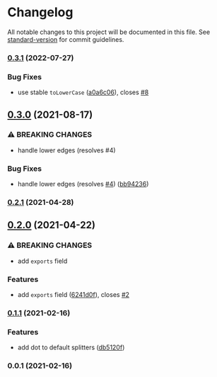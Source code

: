 # Changelog

All notable changes to this project will be documented in this file. See [standard-version](https://github.com/conventional-changelog/standard-version) for commit guidelines.

### [0.3.1](https://github.com/unjs/scule/compare/v0.3.0...v0.3.1) (2022-07-27)


### Bug Fixes

* use stable `toLowerCase` ([a0a6c06](https://github.com/unjs/scule/commit/a0a6c0609c23c4def73f63e4cb45eb3fac596904)), closes [#8](https://github.com/unjs/scule/issues/8)

## [0.3.0](https://github.com/unjs/scule/compare/v0.2.1...v0.3.0) (2021-08-17)


### ⚠ BREAKING CHANGES

* handle lower edges (resolves #4)

### Bug Fixes

* handle lower edges (resolves [#4](https://github.com/unjs/scule/issues/4)) ([bb94236](https://github.com/unjs/scule/commit/bb942369b2548b995aefc306a0e0f3fbba923426))

### [0.2.1](https://github.com/unjs/scule/compare/v0.2.0...v0.2.1) (2021-04-28)

## [0.2.0](https://github.com/unjs/scule/compare/v0.1.1...v0.2.0) (2021-04-22)


### ⚠ BREAKING CHANGES

* add `exports` field

### Features

* add `exports` field ([6241d0f](https://github.com/unjs/scule/commit/6241d0f2b4892c5edc820fb2271b6666ef564af0)), closes [#2](https://github.com/unjs/scule/issues/2)

### [0.1.1](https://github.com/unjs/scule/compare/v0.1.0...v0.1.1) (2021-02-16)


### Features

* add dot to default splitters ([db5120f](https://github.com/unjs/scule/commit/db5120fddf22850255f7c0d1283aad7d8c53cf5b))

### 0.0.1 (2021-02-16)
